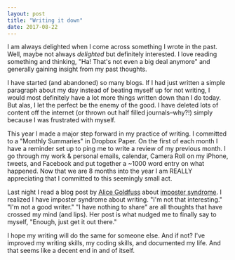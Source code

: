 ```yaml
---
layout: post
title: "Writing it down"
date: 2017-08-22
---
```


I am always delighted when I come across something I wrote in the past. Well, maybe not always *delighted* but definitely interested. I love reading something and thinking, "Ha! That's not even a big deal anymore" and generally gaining insight from my past thoughts. 

I have started (and abandoned) so many blogs. If I had just written a simple paragraph about my day instead of beating myself up for not writing, I would most definitely have a lot more things written down than I do today. But alas, I let the perfect be the enemy of the good. I have deleted lots of content off the internet (or thrown out half filled journals–why?!) simply because I was frustrated with myself.

This year I made a major step forward in my practice of writing. I committed to a "Monthly Summaries" in Dropbox Paper. On the first of each month I have a reminder set up to ping me to write a review of my previous month. I go through my work & personal emails, calendar, Camera Roll on my iPhone, tweets, and Facebook and put together a ~1000 word entry on what happened. Now that we are 8 months into the year I am REALLY appreciating that I committed to this seemingly small act.

Last night I read a blog post by [Alice Goldfuss](https://twitter.com/alicegoldfuss) about [imposter syndrome](http://blog.alicegoldfuss.com/slapping-back-imposter-syndrome). I realized I have imposter syndrome about writing. "I'm not that interesting." "I'm not a good writer." "I have nothing to share" are all thoughts that have crossed my mind (and lips). Her post is what nudged me to finally say to myself, "Enough, just get it out there."

I hope my writing will do the same for someone else. And if not? I've improved my writing skills, my coding skills, and documented my life. And that seems like a decent end in and of itself.


